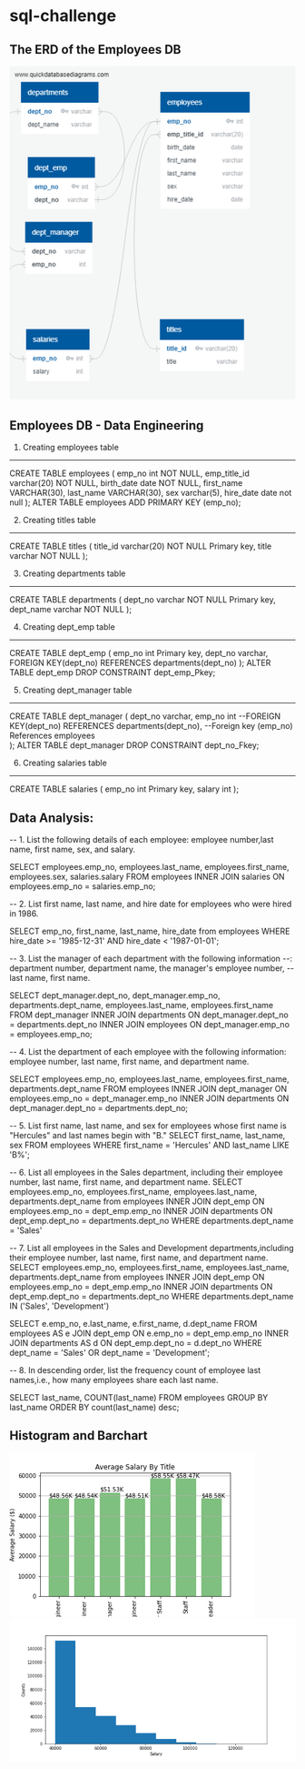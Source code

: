 # sql-challenge

## The ERD of the Employees DB
![alt tag](https://github.com/hema2575/sql-challenge/blob/main/EmployeeSQL/QuickDBD-ERD-data_modeling.png)


## Employees DB - Data Engineering

1. Creating employees table
-----------------------------------------------------

CREATE TABLE employees (
  emp_no int NOT NULL,
  emp_title_id varchar(20) NOT NULL,
  birth_date date NOT NULL,
  first_name VARCHAR(30),
  last_name VARCHAR(30),
  sex varchar(5),
  hire_date date not null
);
ALTER TABLE employees
ADD PRIMARY KEY (emp_no);

2. Creating titles table
-----------------------------------------------------

CREATE TABLE titles (
  title_id varchar(20) NOT NULL Primary key,
  title varchar NOT NULL
);

3. Creating departments table
-----------------------------------------------------

CREATE TABLE departments (
  dept_no varchar NOT NULL Primary key,
  dept_name varchar NOT NULL
);

4. Creating dept_emp table
-----------------------------------------------------

CREATE TABLE dept_emp (
  emp_no int Primary key,
  dept_no varchar,
  FOREIGN KEY(dept_no) REFERENCES departments(dept_no)
);
ALTER TABLE dept_emp
DROP CONSTRAINT dept_emp_Pkey;

5. Creating dept_manager table
-----------------------------------------------------

CREATE TABLE dept_manager (
  dept_no varchar,
  emp_no int
  --FOREIGN KEY(dept_no) REFERENCES departments(dept_no),
  --Foreign key (emp_no) References employees	
);
ALTER TABLE dept_manager
DROP CONSTRAINT dept_no_Fkey;

6. Creating salaries table
-----------------------------------------------------
CREATE TABLE salaries (
  emp_no int Primary key,
  salary int
);

## Data Analysis:
-- 1. List the following details of each employee: employee number,last name, first name, sex, and salary.

SELECT employees.emp_no, employees.last_name, employees.first_name, employees.sex,
salaries.salary
FROM employees
INNER JOIN salaries ON
employees.emp_no = salaries.emp_no;


-- 2. List first name, last name, and hire date for employees who were hired in 1986.

SELECT emp_no, first_name, last_name, hire_date from employees
WHERE hire_date >= '1985-12-31'
AND hire_date < '1987-01-01';

-- 3. List the manager of each department with the following information
--: department number, department name, the manager's employee number, 
--last name, first name.

SELECT dept_manager.dept_no, 
	   dept_manager.emp_no,
	   departments.dept_name,
	   employees.last_name,
	   employees.first_name
FROM dept_manager
INNER JOIN departments ON
dept_manager.dept_no = departments.dept_no
INNER JOIN employees ON
dept_manager.emp_no = employees.emp_no;


-- 4. List the department of each employee with the following information: employee number, last name, first name, and department name.

SELECT employees.emp_no, 
	   employees.last_name, 
	   employees.first_name,
	   departments.dept_name
FROM employees
INNER JOIN dept_manager ON
employees.emp_no = dept_manager.emp_no
INNER JOIN departments ON
dept_manager.dept_no = departments.dept_no;


-- 5. List first name, last name, and sex for employees whose first name is "Hercules" and last names begin with "B."
SELECT first_name, last_name, sex FROM employees
WHERE first_name = 'Hercules'
AND last_name LIKE 'B%';


-- 6. List all employees in the Sales department, including their employee number, last name, first name, and department name.
SELECT employees.emp_no, employees.first_name, employees.last_name, 
departments.dept_name
from employees 
INNER JOIN dept_emp ON
 employees.emp_no = dept_emp.emp_no
INNER JOIN departments ON
 dept_emp.dept_no = departments.dept_no
WHERE departments.dept_name = 'Sales'

-- 7. List all employees in the Sales and Development departments,including their employee number, last name, first name, and department name.
SELECT employees.emp_no, employees.first_name, employees.last_name, 
departments.dept_name
from employees 
INNER JOIN dept_emp ON
 employees.emp_no = dept_emp.emp_no
INNER JOIN departments ON
 dept_emp.dept_no = departments.dept_no
WHERE departments.dept_name IN ('Sales', 'Development') 


SELECT e.emp_no, e.last_name, e.first_name, d.dept_name
FROM employees AS e
JOIN dept_emp ON
e.emp_no = dept_emp.emp_no
INNER JOIN departments AS d ON
dept_emp.dept_no = d.dept_no
WHERE dept_name = 'Sales' OR 
	  dept_name = 'Development';


-- 8. In descending order, list the frequency count of employee last names,i.e., how many employees share each last name.

SELECT last_name, COUNT(last_name) FROM employees
GROUP BY last_name
ORDER BY count(last_name) desc;



## Histogram and Barchart

![alt tag](https://github.com/hema2575/sql-challenge/blob/main/Barchart%20of%20Average%20Salary%20by%20Title.png)
![alt tag](https://github.com/hema2575/sql-challenge/blob/main/Common%20Salary%20Ranges.png)


